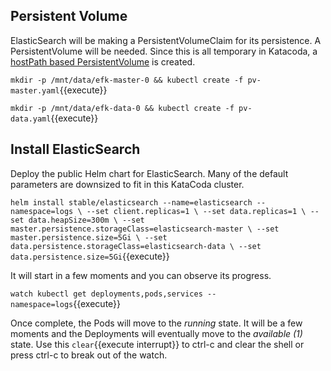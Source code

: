 ## Persistent Volume ##

ElasticSearch will be making a PersistentVolumeClaim for its persistence. A PersistentVolume will be needed. Since this is all temporary in Katacoda, a [hostPath based PersistentVolume](https://kubernetes.io/docs/tasks/configure-pod-container/configure-persistent-volume-storage/#create-a-persistentvolume) is created.

`mkdir -p /mnt/data/efk-master-0 && kubectl create -f pv-master.yaml`{{execute}}

`mkdir -p /mnt/data/efk-data-0 && kubectl create -f pv-data.yaml`{{execute}}

## Install ElasticSearch ##

Deploy the public Helm chart for ElasticSearch. Many of the default parameters are downsized to fit in this KataCoda cluster. 

`helm install stable/elasticsearch --name=elasticsearch --namespace=logs \
--set client.replicas=1 \
--set data.replicas=1 \
--set data.heapSize=300m \
--set master.persistence.storageClass=elasticsearch-master \
--set master.persistence.size=5Gi \
--set data.persistence.storageClass=elasticsearch-data \
--set data.persistence.size=5Gi`{{execute}}

It will start in a few moments and you can observe its progress.

`watch kubectl get deployments,pods,services --namespace=logs`{{execute}}

Once complete, the Pods will move to the _running_ state. It will be a few moments and the Deployments will eventually move to the _available (1)_ state. Use this ```clear```{{execute interrupt}} to ctrl-c and clear the shell or press ctrl-c to break out of the watch.
